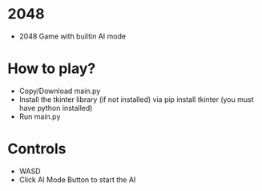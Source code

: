 # 2048
* 2048 Game with builtin AI mode
# How to play?
* Copy/Download main.py
* Install the tkinter library (if not installed) via pip install tkinter (you must have python installed)
* Run main.py
# Controls
* WASD
* Click AI Mode Button to start the AI
